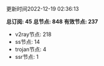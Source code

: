 更新时间2022-12-19 02:36:13

**总订阅: 45**
**总节点: 848**
**有效节点: 237**
- v2ray节点: 218
- ss节点: 14
- trojan节点: 4
- ssr节点: 1
